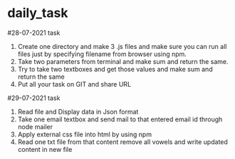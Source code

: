 # daily_task

#28-07-2021 task
1) Create one directory and make 3 .js files and make sure you can run all files just by specifying filename from browser using npm.
2) Take two parameters from terminal and make sum and return the same.
3) Try to take two textboxes and get those values and make sum and return the same
4) Put all your task on GIT and share URL

#29-07-2021 task
1) Read file and Display data in Json format
2) Take one email textbox and send mail to that entered email id through node mailer
3) Apply external css file into html by using npm
5) Read one txt file from that content remove all vowels and write updated content in new file


